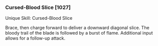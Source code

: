 ### Cursed-Blood Slice [1027]

Unique Skill: Cursed-Blood Slice

Brace, then charge forward to deliver a downward diagonal slice. The bloody trail of the blade is followed by a burst of flame. Additional input allows for a follow-up attack.